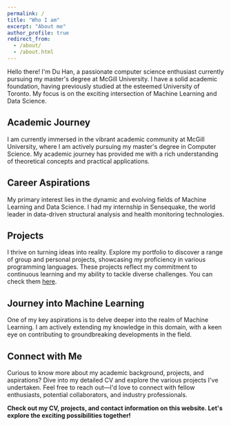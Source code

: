 ```yaml
---
permalink: /
title: "Who I am"
excerpt: "About me"
author_profile: true
redirect_from: 
  - /about/
  - /about.html
---
```


Hello there! I'm Du Han, a passionate computer science enthusiast currently pursuing my master's degree at McGill University. I have a solid academic foundation, having previously studied at the esteemed University of Toronto. My focus is on the exciting intersection of Machine Learning and Data Science. 

## Academic Journey

I am currently immersed in the vibrant academic community at McGill University, where I am actively pursuing my master's degree in Computer Science. My academic journey has provided me with a rich understanding of theoretical concepts and practical applications. 

## Career Aspirations

My primary interest lies in the dynamic and evolving fields of Machine Learning and Data Science. I had my internship in Sensequake, the world leader in data-driven structural analysis and health monitoring technologies.

## Projects

I thrive on turning ideas into reality. Explore my portfolio to discover a range of group and personal projects, showcasing my proficiency in various programming languages. These projects reflect my commitment to continuous learning and my ability to tackle diverse challenges. You can check them [here](https://duhan332.github.io/projects/).

## Journey into Machine Learning

One of my key aspirations is to delve deeper into the realm of Machine Learning. I am actively extending my knowledge in this domain, with a keen eye on contributing to groundbreaking developments in the field.

## Connect with Me

Curious to know more about my academic background, projects, and aspirations? Dive into my detailed CV and explore the various projects I've undertaken. Feel free to reach out—I'd love to connect with fellow enthusiasts, potential collaborators, and industry professionals.

**Check out my CV, projects, and contact information on this website. Let's explore the exciting possibilities together!**
